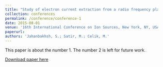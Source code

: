 ```yaml
---
title: "Study of electron current extraction from a radio frequency plasma cathode designed as a neutralizer for ion source applications"
collection: conferences
permalink: /conference/conference-1
date: 2015-08-01
venue: '16th International Conference on Ion Sources, New York, NY, USA'
paperurl: 
authors: 'Jahanbakhsh, S.; Satir, M.; Celik, M.'
---
```

This paper is about the number 1. The number 2 is left for future work.

[Download paper here](http://academicpages.github.io/files/paper1.pdf)